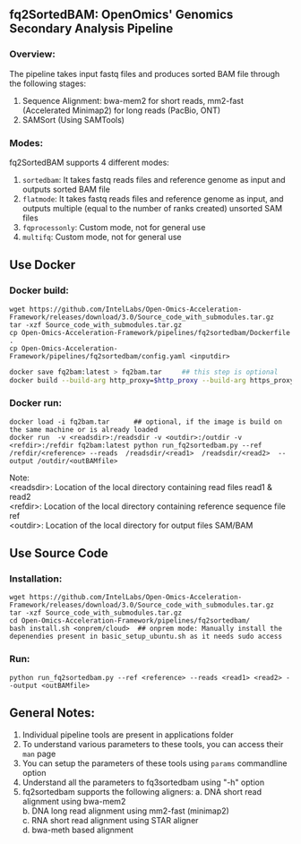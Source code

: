## fq2SortedBAM: OpenOmics' Genomics Secondary Analysis Pipeline
### Overview:
The pipeline takes input fastq files and produces sorted BAM file through the following stages:
1. Sequence Alignment: bwa-mem2 for short reads, mm2-fast (Accelerated Minimap2) for long reads (PacBio, ONT)
2. SAMSort (Using SAMTools)

### Modes:
fq2SortedBAM supports 4 different modes:  
1. ```sortedbam```: It takes fastq reads files and reference genome as input and outputs sorted BAM file  
2. ```flatmode```: It takes fastq reads files and reference genome as input, and outputs multiple (equal to the number of ranks created) unsorted SAM files  
3. ```fqprocessonly```: Custom mode, not for general use
4. ```multifq```: Custom mode, not for general use  


## Use Docker
### Docker build:  
```
wget https://github.com/IntelLabs/Open-Omics-Acceleration-Framework/releases/download/3.0/Source_code_with_submodules.tar.gz  
tar -xzf Source_code_with_submodules.tar.gz  
cp Open-Omics-Acceleration-Framework/pipelines/fq2sortedbam/Dockerfile .
cp Open-Omics-Acceleration-Framework/pipelines/fq2sortedbam/config.yaml <inputdir>
```
```bash
docker save fq2bam:latest > fq2bam.tar     ## this step is optional  
docker build --build-arg http_proxy=$http_proxy --build-arg https_proxy=$https_proxy -t fq2bam .  
```


### Docker run:
```
docker load -i fq2bam.tar      ## optional, if the image is build on the same machine or is already loaded    
docker run  -v <readsdir>:/readsdir -v <outdir>:/outdir -v <refdir>:/refdir fq2bam:latest python run_fq2sortedbam.py --ref /refdir/<reference> --reads  /readsdir/<read1>  /readsdir/<read2>  --output /outdir/<outBAMfile> 
```
Note:  
\<readsdir\>: Location of the local directory containing read files read1 & read2  
\<refdir\>: Location of the local directory containing reference sequence file ref  
\<outdir\>: Location of the local directory for output files SAM/BAM  


## Use Source Code  
### Installation:
```
wget https://github.com/IntelLabs/Open-Omics-Acceleration-Framework/releases/download/3.0/Source_code_with_submodules.tar.gz  
tar -xzf Source_code_with_submodules.tar.gz  
cd Open-Omics-Acceleration-Framework/pipelines/fq2sortedbam/
bash install.sh <onprem/cloud>  ## onprem mode: Manually install the depenendies present in basic_setup_ubuntu.sh as it needs sudo access
```

### Run:
```
python run_fq2sortedbam.py --ref <reference> --reads <read1> <read2> --output <outBAMfile>
```

## General Notes:  
1. Individual pipeline tools are present in applications folder    
2. To understand various parameters to these tools, you can access their ```man``` page  
3. You can setup the parameters of these tools using ```params``` commandline option
4. Understand all the parameters to fq3sortedbam using "-h" option 
5. fq2sortedbam supports the following aligners: 
   a. DNA short read alignment using bwa-mem2  
   b. DNA long read alignment using mm2-fast (minimap2)  
   c. RNA short read alignment using STAR aligner  
   d. bwa-meth based alignment  
